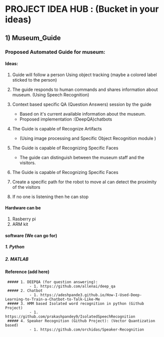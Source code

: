 # PROJECT IDEA HUB : (Bucket in your ideas)


## 1) Museum_Guide
### Proposed Automated Guide for museum:
     
      
#### Ideas:
  1. Guide will follow a person Using object tracking (maybe a colored label sticked to the person)
  2. The guide responds to human commands and shares information about museum. (Using Speech Recognition)
  3. Context based specific QA (Question Answers) session by the guide
     - Based on it's current available information about the museum.
     - Proposed implementation :(DeepQA)chatbots

  4. The Guide is capable of Recognize Artifacts
     - (Using image processing and Specific Object Recognition module )

  5. The Guide is capable of Recognizing Specific Faces
     - The guide can distinguish between the museum staff and the visitors.
  6. The Guide is capable of Recognizing Specific Faces 
  
  7. Create a specific path for the robot to move  aI can detect the proximity of the visitors

  8. If no one is listening then he can stop


 #### Hardware can be 
  1. Rasberry pi
  2. ARM kit
  
   
  
 #### software (We can go for)
  ##### 1. Python
  ##### 2. MATLAB
  
  
  #### Reference (add here)
  
     ##### 1. DEEPQA (for question answering):
               - 1. https://github.com/allenai/deep_qa 
     ##### 2. Chatbot
               - 1. https://adeshpande3.github.io/How-I-Used-Deep-Learning-to-Train-a-Chatbot-to-Talk-Like-Me  
     ##### 3. HMM based Isolated word recognition in python (Github Project)
               - 1. https://github.com/prakashpandey9/IsolatedSpeechRecognition
     ##### 4. Speaker Recognition (Github Project): (Vector Quantization based)
               - 1. https://github.com/orchidas/Speaker-Recognition
  
  
  
  
